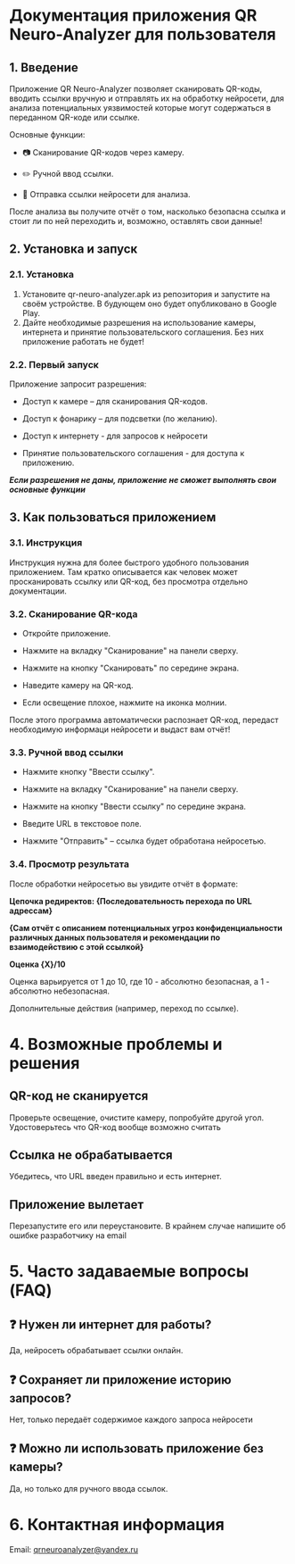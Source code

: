 # Документация приложения QR Neuro-Analyzer для пользователя

## 1. Введение
Приложение QR Neuro-Analyzer позволяет сканировать QR-коды, вводить ссылки вручную и отправлять их на обработку нейросети, для анализа потенциальных уязвимостей которые могут содержаться в переданном QR-коде или ссылке.

Основные функции:

 - 📷 Сканирование QR-кодов через камеру.

 - ✏️ Ручной ввод ссылки.

 - 🤖 Отправка ссылки нейросети для анализа.

После анализа вы получите отчёт о том, насколько безопасна ссылка и стоит ли по ней переходить и, возможно, оставлять свои данные!

## 2. Установка и запуск
### 2.1. Установка

1. Установите qr-neuro-analyzer.apk из репозитория и запустите на своём устройстве. В будующем оно будет опубликовано в Google Play.
2. Дайте необходимые разрешения на использование камеры, интернета и принятие пользовательского соглашения. Без них приложение работать не будет!

### 2.2. Первый запуск
Приложение запросит разрешения:

 - Доступ к камере – для сканирования QR-кодов.

 - Доступ к фонарику – для подсветки (по желанию).

 - Доступ к интернету - для запросов к нейросети

 - Принятие пользовательского соглашения - для доступа к приложению.

***Если разрешения не даны, приложение не сможет выполнять свои основные функции***

## 3. Как пользоваться приложением

### 3.1. Инструкция

Инструкция нужна для более быстрого удобного пользования приложением. Там кратко описывается как человек может просканировать ссылку или QR-код, без просмотра отдельно документации.

### 3.2. Сканирование QR-кода

 - Откройте приложение.

 - Нажмите на вкладку "Сканирование" на панели сверху.

 - Нажмите на кнопку "Сканировать" по середине экрана.
 
 - Наведите камеру на QR-код.

 - Если освещение плохое, нажмите на иконка молнии.

После этого программа автоматически распознает QR-код, передаст необходимую информаци нейросети и выдаст вам отчёт!

### 3.3. Ручной ввод ссылки

 - Нажмите кнопку "Ввести ссылку".

 - Нажмите на вкладку "Сканирование" на панели сверху.

 - Нажмите на кнопку "Ввести ссылку" по середине экрана.

 - Введите URL в текстовое поле.

 - Нажмите "Отправить" – ссылка будет обработана нейросетью.

### 3.4. Просмотр результата
После обработки нейросетью вы увидите отчёт в формате:

**Цепочка редиректов: {Последовательность перехода по URL адрессам}**

**{Сам отчёт с описанием потенциальных угроз конфиденциальности различных данных пользователя и рекомендации по взаимодействию с этой ссылкой}**

**Оценка {X}/10**

Оценка варьируется от 1 до 10, где 10 - абсолютно безопасная, а 1 - абсолютно небезопасная.

Дополнительные действия (например, переход по ссылке).

# 4. Возможные проблемы и решения
## QR-код не сканируется	
Проверьте освещение, очистите камеру, попробуйте другой угол. Удостоверьтесь что QR-код вообще возможно считать 
## Ссылка не обрабатывается	
Убедитесь, что URL введен правильно и есть интернет.
## Приложение вылетает	
Перезапустите его или переустановите. В крайнем случае напишите об ошибке разработчику на email

# 5. Часто задаваемые вопросы (FAQ)
## ❓ Нужен ли интернет для работы?
Да, нейросеть обрабатывает ссылки онлайн.

## ❓ Сохраняет ли приложение историю запросов?
Нет, только передаёт содержимое каждого запроса нейросети

## ❓ Можно ли использовать приложение без камеры?
Да, но только для ручного ввода ссылок.

# 6. Контактная информация
Email: qrneuroanalyzer@yandex.ru
